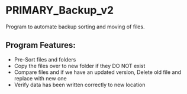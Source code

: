 # PRIMARY_Backup_v2

Program to automate backup sorting and moving of files.

## Program Features:
- Pre-Sort files and folders
- Copy the files over to new folder if they DO NOT exist
- Compare files and if we have an updated version, Delete old file and replace with new one
- Verify data has been written correctly to new location
